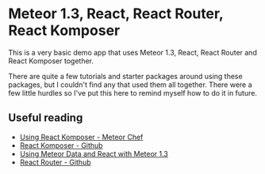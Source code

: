 # Meteor 1.3, React, React Router, React Komposer

This is a very basic demo app that uses Meteor 1.3, React, React Router and React Komposer together.

There are quite a few tutorials and starter packages around using these packages, but I couldn't find any that used them all together. There were a few little hurdles so I've put this here to remind myself how to do it in future.

## Useful reading

* [Using React Komposer - Meteor Chef](https://themeteorchef.com/snippets/using-react-komposer/)
* [React Komposer - Github](https://github.com/kadirahq/react-komposer#using-with-meteor)
* [Using Meteor Data and React with Meteor 1.3](https://voice.kadira.io/using-meteor-data-and-react-with-meteor-1-3-13cb0935dedb#.3xbl2qnv9)
* [React Router - Github](https://github.com/reactjs/react-router-tutorial)